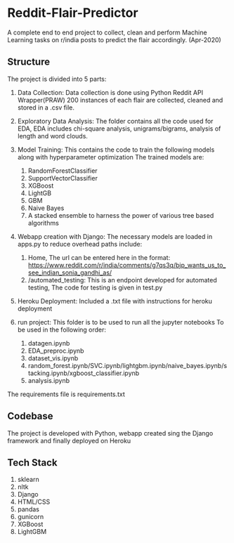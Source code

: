 # Reddit-Flair-Predictor
A complete end to end project to collect, clean and perform Machine Learning tasks on r/india posts to predict the flair accordingly. (Apr-2020)

## Structure

The project is divided into 5 parts:
1) Data Collection: Data collection is done using Python Reddit API Wrapper(PRAW)
   200 instances of each flair are collected, cleaned and stored in a .csv file.
   
2) Exploratory Data Analysis: The folder contains all the code used for EDA, EDA includes chi-square analysis, 
   unigrams/bigrams, analysis of length and word clouds.
   
3) Model Training: This contains the code to train the following models along with hyperparameter optimization
    The trained models are:
    1) RandomForestClassifier
    2) SupportVectorClassifier
    3) XGBoost
    4) LightGB
    5) GBM
    6) Naive Bayes
    7) A stacked ensemble to harness the power of various tree based algorithms
    
4) Webapp creation with Django: The necessary models are loaded in apps.py to reduce overhead
  paths include:
    1) Home, The url can be entered here in the format: https://www.reddit.com/r/india/comments/g7qs3q/bjp_wants_us_to_see_indian_sonia_gandhi_as/
    2) /automated_testing: This is an endpoint developed for automated testing, 
      The code for testing is given in test.py

5) Heroku Deployment: Included a .txt file with instructions for heroku deployment

6) run project: This folder is to be used to run all the jupyter notebooks
  To be used in the following order:
    1) datagen.ipynb
    2) EDA_preproc.ipynb
    3) dataset_vis.ipynb
    4) random_forest.ipynb/SVC.ipynb/lightgbm.ipynb/naive_bayes.ipynb/stacking.ipynb/xgboost_classifier.ipynb
    5) analysis.ipynb


The requirements file is requirements.txt

## Codebase
The project is developed with Python, webapp created sing the Django framework and finally deployed on Heroku

## Tech Stack
  1) sklearn
  2) nltk
  3) Django
  4) HTML/CSS
  5) pandas
  6) gunicorn
  7) XGBoost
  8) LightGBM
  
  
